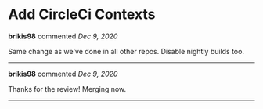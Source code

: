 # Add CircleCi Contexts

**brikis98** commented *Dec 9, 2020*

Same change as we've done in all other repos. Disable nightly builds too.
<br />
***


**brikis98** commented *Dec 9, 2020*

Thanks for the review! Merging now.
***

